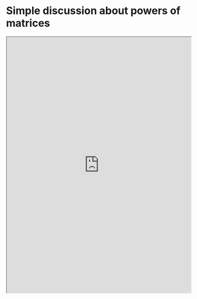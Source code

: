 # Simple discussion about powers of matrices


<!--more-->

<iframe src="https://linn-guo.github.io/pdf/Powers_Of_Matrices.pdf" height="700px" width="100%"></iframe>


